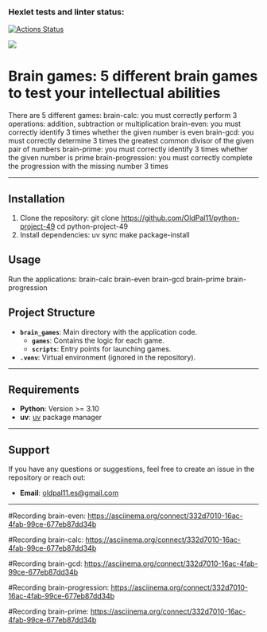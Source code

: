 ### Hexlet tests and linter status:
[![Actions Status](https://github.com/OldPal11/python-project-49/actions/workflows/hexlet-check.yml/badge.svg)](https://github.com/OldPal11/python-project-49/actions)

<a href="https://codeclimate.com/github/OldPal11/python-project-49/maintainability"><img src="https://api.codeclimate.com/v1/badges/c994a54c38a732590b6b/maintainability" /></a>

# Brain games: 5 different brain games to test your intellectual abilities

There are 5 different games:
brain-calc: you must correctly perform 3 operations: addition, subtraction or multiplication
brain-even: you must correctly identify 3 times whether the given number is even
brain-gcd: you must correctly determine 3 times the greatest common divisor of the given pair of numbers
brain-prime: you must correctly identify 3 times whether the given number is prime
brain-progression: you must correctly complete the progression with the missing number 3 times

---

## Installation

1. Clone the repository: 
git clone https://github.com/OldPal11/python-project-49
cd python-project-49
2. Install dependencies:
uv sync
make package-install

## Usage

Run the applications:
brain-calc
brain-even
brain-gcd
brain-prime
brain-progression

## Project Structure

- **`brain_games`**: Main directory with the application code.
  - **`games`**: Contains the logic for each game.
  - **`scripts`**: Entry points for launching games.
- **`.venv`**: Virtual environment (ignored in the repository).

---

## Requirements

- **Python**: Version >= 3.10
- **uv**: [uv](https://github.com/hexlet/uv) package manager

---

## Support

If you have any questions or suggestions, feel free to create an issue in the repository or reach out:
- **Email**: oldpal11.es@gmail.com

---

#Recording brain-even: https://asciinema.org/connect/332d7010-16ac-4fab-99ce-677eb87dd34b

#Recording brain-calc: https://asciinema.org/connect/332d7010-16ac-4fab-99ce-677eb87dd34b

#Recording brain-gcd: https://asciinema.org/connect/332d7010-16ac-4fab-99ce-677eb87dd34b

#Recording brain-progression: https://asciinema.org/connect/332d7010-16ac-4fab-99ce-677eb87dd34b

#Recording brain-prime: https://asciinema.org/connect/332d7010-16ac-4fab-99ce-677eb87dd34b